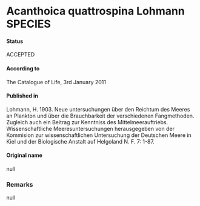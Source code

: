Acanthoica quattrospina Lohmann SPECIES
=======

#### Status
ACCEPTED

#### According to
The Catalogue of Life, 3rd January 2011

#### Published in
Lohmann, H. 1903. Neue untersuchungen über den Reichtum des Meeres an Plankton und über die Brauchbarkeit der verschiedenen Fangmethoden. Zugleich auch ein Beitrag zur Kenntniss des Mittelmeerauftriebs. Wissenschaftliche Meeresuntersuchungen herausgegeben von der Kommision zur wissenschaftlichen Untersuchung der Deutschen Meere in Kiel und der Biologische Anstalt auf Helgoland N. F. 7: 1-87.

#### Original name
null

### Remarks
null